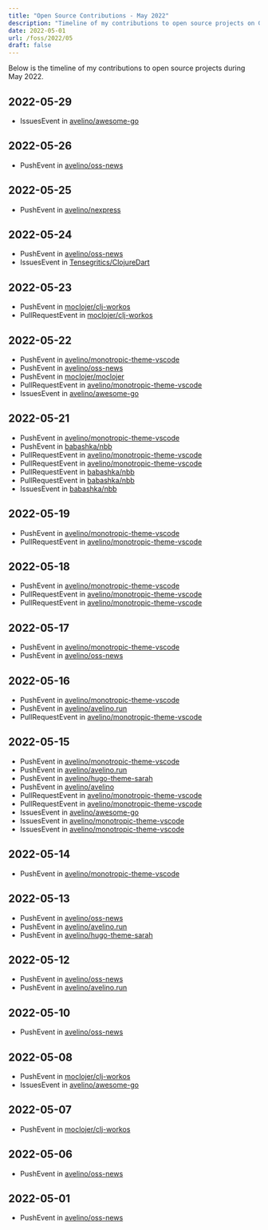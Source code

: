 ```yaml
---
title: "Open Source Contributions - May 2022"
description: "Timeline of my contributions to open source projects on GitHub during May 2022."
date: 2022-05-01
url: /foss/2022/05
draft: false
---
```


Below is the timeline of my contributions to open source projects during May 2022.

## 2022-05-29

- IssuesEvent in [avelino/awesome-go](https://github.com/avelino/awesome-go)

## 2022-05-26

- PushEvent in [avelino/oss-news](https://github.com/avelino/oss-news)

## 2022-05-25

- PushEvent in [avelino/nexpress](https://github.com/avelino/nexpress)

## 2022-05-24

- PushEvent in [avelino/oss-news](https://github.com/avelino/oss-news)
- IssuesEvent in [Tensegritics/ClojureDart](https://github.com/Tensegritics/ClojureDart)

## 2022-05-23

- PushEvent in [moclojer/clj-workos](https://github.com/moclojer/clj-workos)
- PullRequestEvent in [moclojer/clj-workos](https://github.com/moclojer/clj-workos)

## 2022-05-22

- PushEvent in [avelino/monotropic-theme-vscode](https://github.com/avelino/monotropic-theme-vscode)
- PushEvent in [avelino/oss-news](https://github.com/avelino/oss-news)
- PushEvent in [moclojer/moclojer](https://github.com/moclojer/moclojer)
- PullRequestEvent in [avelino/monotropic-theme-vscode](https://github.com/avelino/monotropic-theme-vscode)
- IssuesEvent in [avelino/awesome-go](https://github.com/avelino/awesome-go)

## 2022-05-21

- PushEvent in [avelino/monotropic-theme-vscode](https://github.com/avelino/monotropic-theme-vscode)
- PushEvent in [babashka/nbb](https://github.com/babashka/nbb)
- PullRequestEvent in [avelino/monotropic-theme-vscode](https://github.com/avelino/monotropic-theme-vscode)
- PullRequestEvent in [avelino/monotropic-theme-vscode](https://github.com/avelino/monotropic-theme-vscode)
- PullRequestEvent in [babashka/nbb](https://github.com/babashka/nbb)
- PullRequestEvent in [babashka/nbb](https://github.com/babashka/nbb)
- IssuesEvent in [babashka/nbb](https://github.com/babashka/nbb)

## 2022-05-19

- PushEvent in [avelino/monotropic-theme-vscode](https://github.com/avelino/monotropic-theme-vscode)
- PullRequestEvent in [avelino/monotropic-theme-vscode](https://github.com/avelino/monotropic-theme-vscode)

## 2022-05-18

- PushEvent in [avelino/monotropic-theme-vscode](https://github.com/avelino/monotropic-theme-vscode)
- PullRequestEvent in [avelino/monotropic-theme-vscode](https://github.com/avelino/monotropic-theme-vscode)
- PullRequestEvent in [avelino/monotropic-theme-vscode](https://github.com/avelino/monotropic-theme-vscode)

## 2022-05-17

- PushEvent in [avelino/monotropic-theme-vscode](https://github.com/avelino/monotropic-theme-vscode)
- PushEvent in [avelino/oss-news](https://github.com/avelino/oss-news)

## 2022-05-16

- PushEvent in [avelino/monotropic-theme-vscode](https://github.com/avelino/monotropic-theme-vscode)
- PushEvent in [avelino/avelino.run](https://github.com/avelino/avelino.run)
- PullRequestEvent in [avelino/monotropic-theme-vscode](https://github.com/avelino/monotropic-theme-vscode)

## 2022-05-15

- PushEvent in [avelino/monotropic-theme-vscode](https://github.com/avelino/monotropic-theme-vscode)
- PushEvent in [avelino/avelino.run](https://github.com/avelino/avelino.run)
- PushEvent in [avelino/hugo-theme-sarah](https://github.com/avelino/hugo-theme-sarah)
- PushEvent in [avelino/avelino](https://github.com/avelino/avelino)
- PullRequestEvent in [avelino/monotropic-theme-vscode](https://github.com/avelino/monotropic-theme-vscode)
- PullRequestEvent in [avelino/monotropic-theme-vscode](https://github.com/avelino/monotropic-theme-vscode)
- IssuesEvent in [avelino/awesome-go](https://github.com/avelino/awesome-go)
- IssuesEvent in [avelino/monotropic-theme-vscode](https://github.com/avelino/monotropic-theme-vscode)
- IssuesEvent in [avelino/monotropic-theme-vscode](https://github.com/avelino/monotropic-theme-vscode)

## 2022-05-14

- PushEvent in [avelino/monotropic-theme-vscode](https://github.com/avelino/monotropic-theme-vscode)

## 2022-05-13

- PushEvent in [avelino/oss-news](https://github.com/avelino/oss-news)
- PushEvent in [avelino/avelino.run](https://github.com/avelino/avelino.run)
- PushEvent in [avelino/hugo-theme-sarah](https://github.com/avelino/hugo-theme-sarah)

## 2022-05-12

- PushEvent in [avelino/oss-news](https://github.com/avelino/oss-news)
- PushEvent in [avelino/avelino.run](https://github.com/avelino/avelino.run)

## 2022-05-10

- PushEvent in [avelino/oss-news](https://github.com/avelino/oss-news)

## 2022-05-08

- PushEvent in [moclojer/clj-workos](https://github.com/moclojer/clj-workos)
- IssuesEvent in [avelino/awesome-go](https://github.com/avelino/awesome-go)

## 2022-05-07

- PushEvent in [moclojer/clj-workos](https://github.com/moclojer/clj-workos)

## 2022-05-06

- PushEvent in [avelino/oss-news](https://github.com/avelino/oss-news)

## 2022-05-01

- PushEvent in [avelino/oss-news](https://github.com/avelino/oss-news)

